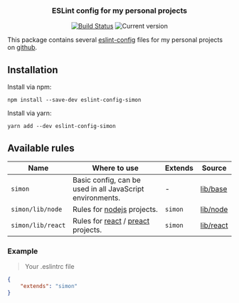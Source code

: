 <h3 align="center">
    ESLint config for my personal projects
</h3>

<p align="center">
  <a href="https://travis-ci.org/weclapp/eslint-config"><img
     alt="Build Status"
     src="https://img.shields.io/travis/Simonwep/eslint-config-simon.svg?style=popout-square"></a>
  <img alt="Current version"
     src="https://img.shields.io/github/tag/Simonwep/eslint-config-simon.svg?color=3498DB&label=version&style=flat-square">
</p>




This package contains several [eslint-config](https://eslint.org/docs/user-guide/configuring) files for my personal projects on [github](https://github.com/Simonwep).

## Installation

Install via npm:

```shell
npm install --save-dev eslint-config-simon
```

Install via yarn:

````
yarn add --dev eslint-config-simon
````

## Available rules

| Name            | Where to use                                              | Extends              | Source            |
| ------------------------- | --------------------------------------------------------- | --------------------------------------------------------- | --------------------- |
| `simon`        | Basic config, can be used in all JavaScript environments.   | - | [lib/base](lib/base.js) |
| `simon/lib/node` | Rules for [nodejs](https://nodejs.org/en/) projects. | `simon` | [lib/node](lib/node.js) |
| `simon/lib/react` | Rules for [react](https://reactjs.org/) / [preact](https://preactjs.com/) projects. | `simon` | [lib/react](lib/react.js) |

### Example

> Your .eslintrc file

````json
{
    "extends": "simon"
}
````

